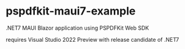 # pspdfkit-maui7-example
.NET7 MAUI Blazor application using PSPDFKit Web SDK

requires Visual Studio 2022 Preview with release candidate of .NET7
